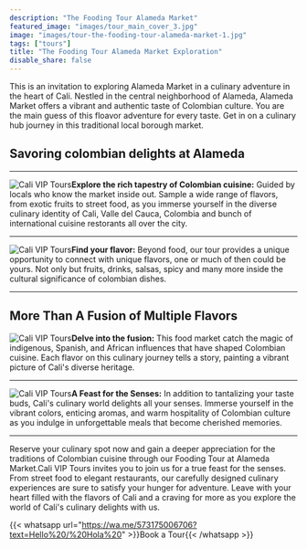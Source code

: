 ```yaml
---
description: "The Fooding Tour Alameda Market"
featured_image: "images/tour_main_cover_3.jpg"
image: "images/tour-the-fooding-tour-alameda-market-1.jpg"
tags: ["tours"]
title: "The Fooding Tour Alameda Market Exploration"
disable_share: false
---
```


This is an invitation to exploring Alameda Market in a culinary adventure in the heart of Cali. Nestled in the central neighborhood of Alameda, Alameda Market offers a vibrant and authentic taste of Colombian culture. You are the main guess of this floavor adventure for every taste. Get in on a culinary hub journey in this traditional local borough market.

## **Savoring colombian delights at Alameda**

---

![Cali VIP Tours](/images/tour_entry_8.jpg)**Explore the rich tapestry of Colombian cuisine:** Guided by locals who know the market inside out. Sample a wide range of flavors, from exotic fruits to street food, as you immerse yourself in the diverse culinary identity of Cali, Valle del Cauca, Colombia and bunch of international cuisine restorants all over the city.

---

![Cali VIP Tours](/images/tour_entry_9.jpg)**Find your flavor:**
Beyond food, our tour provides a unique opportunity to connect with unique flavors, one or much of then could be yours. Not only but fruits, drinks, salsas, spicy and many more inside the cultural significance of colombian dishes.

---

## More Than A Fusion of Multiple Flavors

![Cali VIP Tours](/images/tour_entry_10.jpg)**Delve into the fusion:** This food market catch the magic of indigenous, Spanish, and African influences that have shaped Colombian cuisine. Each flavor on this culinary journey tells a story, painting a vibrant picture of Cali's diverse heritage.

---

![Cali VIP Tours](/images/tour_entry_11.jpg)**A Feast for the Senses:** In addition to tantalizing your taste buds, Cali's culinary world delights all your senses. Immerse yourself in the vibrant colors, enticing aromas, and warm hospitality of Colombian culture as you indulge in unforgettable meals that become cherished memories.

---

Reserve your culinary spot now and gain a deeper appreciation for the traditions of Colombian cuisine through our Fooding Tour at Alameda Market.Cali VIP Tours invites you to join us for a true feast for the senses. From street food to elegant restaurants, our carefully designed culinary experiences are sure to satisfy your hunger for adventure. Leave with your heart filled with the flavors of Cali and a craving for more as you explore the world of Cali's culinary delights with us.

{{< whatsapp url="https://wa.me/573175006706?text=Hello%20/%20Hola%20" >}}Book a Tour{{< /whatsapp >}}
